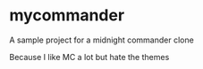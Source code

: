 # mycommander
A sample project for a midnight commander clone

Because I like MC a lot but hate the themes
